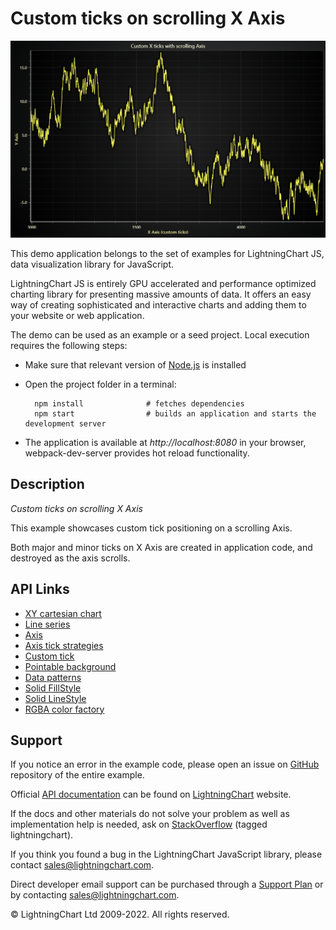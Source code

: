 # Custom ticks on scrolling X Axis

![Custom ticks on scrolling X Axis](customTicksScrolling-darkGold.png)

This demo application belongs to the set of examples for LightningChart JS, data visualization library for JavaScript.

LightningChart JS is entirely GPU accelerated and performance optimized charting library for presenting massive amounts of data. It offers an easy way of creating sophisticated and interactive charts and adding them to your website or web application.

The demo can be used as an example or a seed project. Local execution requires the following steps:

-   Make sure that relevant version of [Node.js](https://nodejs.org/en/download/) is installed
-   Open the project folder in a terminal:

          npm install              # fetches dependencies
          npm start                # builds an application and starts the development server

-   The application is available at _http://localhost:8080_ in your browser, webpack-dev-server provides hot reload functionality.


## Description

_Custom ticks on scrolling X Axis_

This example showcases custom tick positioning on a scrolling Axis.

Both major and minor ticks on X Axis are created in application code, and destroyed as the axis scrolls.


## API Links

* [XY cartesian chart]
* [Line series]
* [Axis]
* [Axis tick strategies]
* [Custom tick]
* [Pointable background]
* [Data patterns]
* [Solid FillStyle]
* [Solid LineStyle]
* [RGBA color factory]


## Support

If you notice an error in the example code, please open an issue on [GitHub][0] repository of the entire example.

Official [API documentation][1] can be found on [LightningChart][2] website.

If the docs and other materials do not solve your problem as well as implementation help is needed, ask on [StackOverflow][3] (tagged lightningchart).

If you think you found a bug in the LightningChart JavaScript library, please contact sales@lightningchart.com.

Direct developer email support can be purchased through a [Support Plan][4] or by contacting sales@lightningchart.com.

[0]: https://github.com/Arction/
[1]: https://lightningchart.com/lightningchart-js-api-documentation/
[2]: https://lightningchart.com
[3]: https://stackoverflow.com/questions/tagged/lightningchart
[4]: https://lightningchart.com/support-services/

© LightningChart Ltd 2009-2022. All rights reserved.


[XY cartesian chart]: https://lightningchart.com/js-charts/api-documentation/v8.0.0/classes/ChartXY.html
[Line series]: https://lightningchart.com/js-charts/api-documentation/v8.0.0/classes/LineSeries.html
[Axis]: https://lightningchart.com/js-charts/api-documentation/v8.0.0/classes/Axis.html
[Axis tick strategies]: https://lightningchart.com/js-charts/api-documentation/v8.0.0/variables/AxisTickStrategies.html
[Custom tick]: https://lightningchart.com/js-charts/api-documentation/v8.0.0/classes/CustomTick.html
[Pointable background]: https://lightningchart.com/js-charts/api-documentation/v8.0.0/interfaces/PointableBackground.html
[Data patterns]: https://lightningchart.com/js-charts/api-documentation/v8.0.0/interfaces/DataPattern.html
[Solid FillStyle]: https://lightningchart.com/js-charts/api-documentation/v8.0.0/classes/SolidFill.html
[Solid LineStyle]: https://lightningchart.com/js-charts/api-documentation/v8.0.0/classes/SolidLine.html
[RGBA color factory]: https://lightningchart.com/js-charts/api-documentation/v8.0.0/functions/ColorRGBA.html

